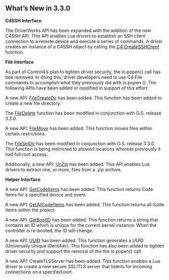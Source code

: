 
## What’s New in 3.3.0


**C4SSH Interface**

The DriverWorks API has been expanded with the addition of the new C4SSH API. This API enables Lua drivers to establish an SSH client connection to a remote device and execute a series of commands. A driver creates an instance of a C4SSH object by calling the[ C4:CreateSSHClient][1] function.



**File Interface**

As part of Control4’s plan to tighten driver security, the io.popen() call has bee removed. In doing this, driver developers need to use C4:File commands to accomplish what they previously did with io.popen (). The following APIs have been added or modified in support of this effort:

A new API: [FileCreateDir][2] has been added. This function has been added to create a new file directory. 

The [FileDelete][3] function has been modified in conjunction with O.S. release 3.3.0.  

A new API: [FileMove][4] has been added. This function moves files within certain restrictions.  

The [FileSetDir][5] has been modified In conjunction with O.S. release 3.3.0. This function is being restricted to allowed locations whereas previously it had full root access.

Additionally, a new API: [UnZip][6] has been added. This API enables Lua drivers to extract one, or more, files from a .zip archive.



**Helper Interface**

A new API: [GetCodeItems][7] has been added. This function returns Code Items for a specified device and event.

A new API: [GetAllCodeItems][8] has been added. This function returns all Code Items within the project.

A new API: [GetBootID][9] has been added. This function returns a string that contains an ID which is unique for the current kernel instance.  When the controller is re-booted, the ID will change.

A new API: [UUID][10] has been added. This function generates a UUID (Universally Unique IDentifier). This function has also been added to tighten driver security and support the removal of the the io.popen() call.

A new API: CreateTLSServer has been added. This function enables a Lua driver to create a new secure SSL/TLS server that listens for incoming connections on a specified port.

[1]:	https://snap-one.github.io/docs-driverworks-api/#createsshclient
[2]:	https://snap-one.github.io/docs-driverworks-api/#filecreatedir
[3]:	https://snap-one.github.io/docs-driverworks-api/#filedelete
[4]:	https://snap-one.github.io/docs-driverworks-api/#filemove
[5]:	https://snap-one.github.io/docs-driverworks-api/#filesetdir
[6]:	https://snap-one.github.io/docs-driverworks-api/#unzip
[7]:	https://snap-one.github.io/docs-driverworks-api/#getcodeitems
[8]:	https://snap-one.github.io/docs-driverworks-api/#getallcodeitems
[9]:	https://snap-one.github.io/docs-driverworks-api/#getbootid
[10]:	https://snap-one.github.io/docs-driverworks-api/#uuid